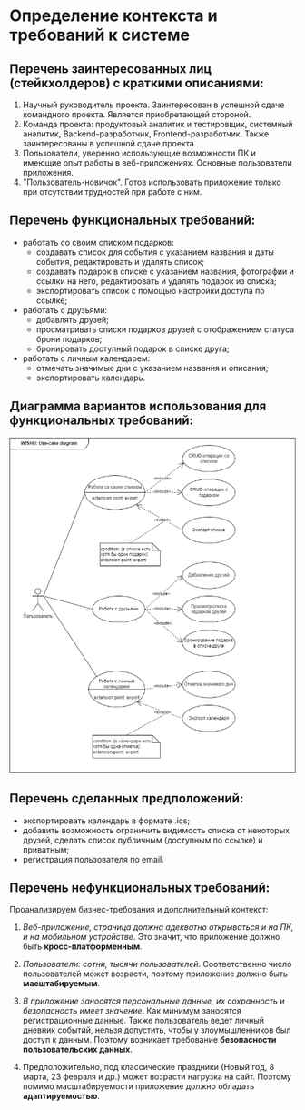 # Определение контекста и требований к системе

## Перечень заинтересованных лиц (стейкхолдеров) с краткими описаниями:

1. Научный руководитель проекта. Заинтересован в успешной сдаче командного проекта. Является приобретающей стороной.
2. Команда проекта: продуктовый аналитик и тестировщик, системный аналитик, Backend-разработчик, Frontend-разработчик. Также заинтересованы в успешной сдаче проекта.
3. Пользователи, уверенно использующие возможности ПК и имеющие опыт работы в веб-приложениях. Основные пользователи приложения. 
4. "Пользователь-новичок". Готов использовать приложение только при отсутствии трудностей при работе с ним.

## Перечень функциональных требований:

- работать со своим списком подарков:
	- создавать список для события с указанием названия и даты события, редактировать и удалять список;
	- создавать подарок в списке с указанием названия, фотографии и ссылки на него, редактировать и удалять подарок из списка;
	- экспортировать список с помощью настройки доступа по ссылке;
- работать с друзьями:
	- добавлять друзей;
	- просматривать списки подарков друзей с отображением статуса брони подарков;
	- бронировать доступный подарок в списке друга;
- работать с личным календарем:
	- отмечать значимые дни c указанием названия и описания;
	- экспортировать календарь.

## Диаграмма вариантов использования для функциональных требований:
![Use-case Diagram](use_case_diagram.png)

## Перечень сделанных предположений:

- экспортировать календарь в формате .ics;
- добавить возможность ограничить видимость списка от некоторых друзей, сделать список публичным (доступным по ссылке) и приватным;
- регистрация пользователя по email.

## Перечень нефункциональных требований:

Проанализируем бизнес-требования и дополнительный контекст:

1. *Веб-приложение, страница должна адекватно открываться и на ПК, и на мобильном устройстве*.
Это значит, что приложение должно быть **кросс-платформенным**.

2. *Пользователи: сотни, тысячи пользователей*.
Соответственно число пользователей может возрасти, поэтому приложение должно быть **масштабируемым**.

3. *В приложение заносятся персональные данные, их сохранность и безопасность имеет значение*.
Как минимум заносятся регистрационные данные. Также пользователь ведет личный дневник событий, нельзя допустить, чтобы у злоумышленников
был доступ к данным. Поэтому возникает требование **безопасности пользовательских данных**.

4. Предположительно, под классические праздники (Новый год, 8 марта, 23 февраля и др.) может возрасти нагрузка на сайт. Поэтому помимо масштабируемости
приложение должно обладать **адаптируемостью**.
